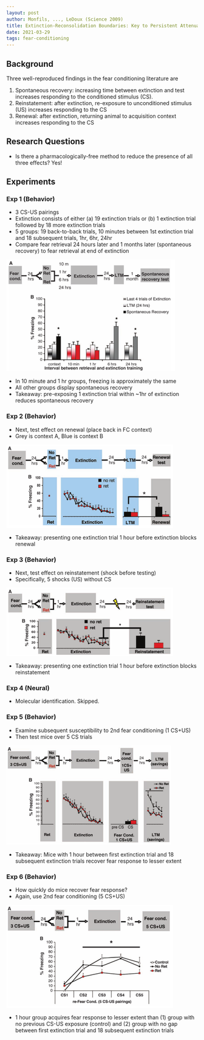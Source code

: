 ```yaml
---
layout: post
author: Monfils, ..., LeDoux (Science 2009)
title: Extinction-Reconsolidation Boundaries: Key to Persistent Attenuation of Fear Memories
date: 2021-03-29
tags: fear-conditioning 
---
```


## Background

Three well-reproduced findings in the fear conditioning literature are

1. Spontaneous recovery: increasing time between extinction and test increases responding
   to the conditioned stimulus (CS).
2. Reinstatement: after extinction, re-exposure to unconditioned stimulus (US) increases
   responding to the CS
3. Renewal: after extinction, returning animal to acquisition context increases responding to 
   the CS

## Research Questions

- Is there a pharmacologically-free method to reduce the presence of all three effects?
    Yes!

## Experiments

### Exp 1 (Behavior)

- 3 CS-US pairings
- Extinction consists of either (a) 19 extinction trials or (b) 1 extinction trial followed
by 18 more extinction trials
- 5 groups: 19 back-to-back trials, 10 minutes between 1st extinction trial and
  18 subsequent trials, 1hr, 6hr, 24hr
- Compare fear retrieval 24 hours later and 1 months later (spontaneous recovery) to
 fear retrieval at end of extinction

![1AB](mofils_science_2009_fear_recovery/1AB.png)

- In 10 minute and 1 hr groups, freezing is approximately the same 
- All other groups display spontaneous recovery
- Takeaway: pre-exposing 1 extinction trial within ~1hr of extinction reduces spontaneous recovery

### Exp 2 (Behavior)

- Next, test effect on renewal (place back in FC context)
- Grey is context A, Blue is context B

![1AB](mofils_science_2009_fear_recovery/2AB.png)

- Takeaway: presenting one extinction trial 1 hour before extinction blocks renewal

### Exp 3 (Behavior)

- Next, test effect on reinstatement (shock before testing)
- Specifically, 5 shocks (US) without CS

![1AB](mofils_science_2009_fear_recovery/3AB.png)

- Takeaway: presenting one extinction trial 1 hour before extinction blocks reinstatement

### Exp 4 (Neural)

- Molecular identification. Skipped.

### Exp 5 (Behavior)

- Examine subsequent susceptibility to 2nd fear conditioning (1 CS+US)
- Then test mice over 5 CS trials

![1AB](mofils_science_2009_fear_recovery/5AB.png)

- Takeaway: Mice with 1 hour between first extinction trial and 18 subsequent extinction trials
  recover fear response to lesser extent

### Exp 6 (Behavior)

- How quickly do mice recover fear response?
- Again, use 2nd fear conditioning (5 CS+US)

![1AB](mofils_science_2009_fear_recovery/6AB.png)

- 1 hour group acquires fear response to lesser extent than (1) group with no previous CS-US
  exposure (control) and (2) group with no gap between first extinction trial and 18 subsequent
  extinction trials